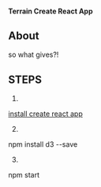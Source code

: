 #### Terrain Create React App

## About

so what gives?!

## STEPS

1. 

[install create react app](https://facebook.github.io/react/blog/2016/07/22/create-apps-with-no-configuration.html)

2. 

npm install d3 --save

3. 

npm start 

